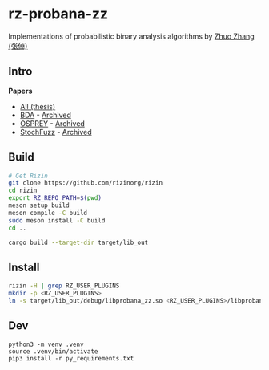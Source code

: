 <!--
SPDX-FileCopyrightText: 2023 Rot127 <unisono@quyllur.org>
SPDX-License-Identifier: LGPL-3.0-only
-->

# rz-probana-zz

Implementations of probabilistic binary analysis algorithms by [Zhuo Zhang (张倬)](https://www.cs.purdue.edu/homes/zhan3299/) 

## Intro

**Papers**

- [All (thesis)](https://doi.org/10.25394/PGS.23542014.v1)
- [BDA](https://www.cs.purdue.edu/homes/zhan3299/res/OOPSLA19.pdf) - [Archived](https://web.archive.org/web/20230513202447/https://www.cs.purdue.edu/homes/zhan3299/res/OOPSLA19.pdf)
- [OSPREY](https://www.cs.purdue.edu/homes/zhan3299/res/SP21a.pdf) - [Archived](https://web.archive.org/web/20221127114938/https://www.cs.purdue.edu/homes/zhan3299/res/SP21a.pdf)
- [StochFuzz](https://www.cs.purdue.edu/homes/zhan3299/res/SP21b.pdf) - [Archived](https://web.archive.org/web/20240119062852/https://www.cs.purdue.edu/homes/zhan3299/res/SP21b.pdf)

## Build

```sh
# Get Rizin
git clone https://github.com/rizinorg/rizin
cd rizin
export RZ_REPO_PATH=$(pwd)
meson setup build
meson compile -C build
sudo meson install -C build
cd ..

cargo build --target-dir target/lib_out
```

## Install

```sh
rizin -H | grep RZ_USER_PLUGINS
mkdir -p <RZ_USER_PLUGINS>
ln -s target/lib_out/debug/libprobana_zz.so <RZ_USER_PLUGINS>/libprobana_zz.so
```

## Dev

```
python3 -m venv .venv
source .venv/bin/activate
pip3 install -r py_requirements.txt
```
